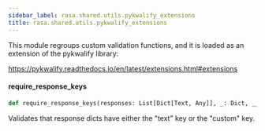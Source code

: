 ```yaml
---
sidebar_label: rasa.shared.utils.pykwalify_extensions
title: rasa.shared.utils.pykwalify_extensions
---
```

This module regroups custom validation functions, and it is
loaded as an extension of the pykwalify library:

https://pykwalify.readthedocs.io/en/latest/extensions.html#extensions

#### require\_response\_keys

```python
def require_response_keys(responses: List[Dict[Text, Any]], _: Dict, __: Text) -> Union[SchemaError, bool]
```

Validates that response dicts have either the &quot;text&quot; key or the &quot;custom&quot; key.


